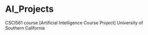 # AI_Projects

CSCI561 course [Artificial Intelligence Course Project] University of Southern California
